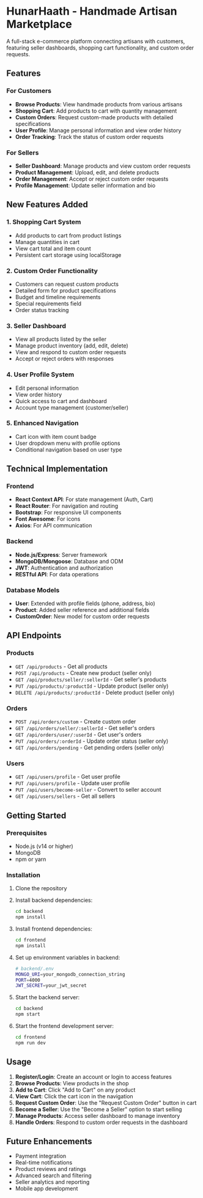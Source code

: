 # HunarHaath - Handmade Artisan Marketplace

A full-stack e-commerce platform connecting artisans with customers, featuring seller dashboards, shopping cart functionality, and custom order requests.

## Features

### For Customers
- **Browse Products**: View handmade products from various artisans
- **Shopping Cart**: Add products to cart with quantity management
- **Custom Orders**: Request custom-made products with detailed specifications
- **User Profile**: Manage personal information and view order history
- **Order Tracking**: Track the status of custom order requests

### For Sellers
- **Seller Dashboard**: Manage products and view custom order requests
- **Product Management**: Upload, edit, and delete products
- **Order Management**: Accept or reject custom order requests
- **Profile Management**: Update seller information and bio

## New Features Added

### 1. Shopping Cart System
- Add products to cart from product listings
- Manage quantities in cart
- View cart total and item count
- Persistent cart storage using localStorage

### 2. Custom Order Functionality
- Customers can request custom products
- Detailed form for product specifications
- Budget and timeline requirements
- Special requirements field
- Order status tracking

### 3. Seller Dashboard
- View all products listed by the seller
- Manage product inventory (add, edit, delete)
- View and respond to custom order requests
- Accept or reject orders with responses

### 4. User Profile System
- Edit personal information
- View order history
- Quick access to cart and dashboard
- Account type management (customer/seller)

### 5. Enhanced Navigation
- Cart icon with item count badge
- User dropdown menu with profile options
- Conditional navigation based on user type

## Technical Implementation

### Frontend
- **React Context API**: For state management (Auth, Cart)
- **React Router**: For navigation and routing
- **Bootstrap**: For responsive UI components
- **Font Awesome**: For icons
- **Axios**: For API communication

### Backend
- **Node.js/Express**: Server framework
- **MongoDB/Mongoose**: Database and ODM
- **JWT**: Authentication and authorization
- **RESTful API**: For data operations

### Database Models
- **User**: Extended with profile fields (phone, address, bio)
- **Product**: Added seller reference and additional fields
- **CustomOrder**: New model for custom order requests

## API Endpoints

### Products
- `GET /api/products` - Get all products
- `POST /api/products` - Create new product (seller only)
- `GET /api/products/seller/:sellerId` - Get seller's products
- `PUT /api/products/:productId` - Update product (seller only)
- `DELETE /api/products/:productId` - Delete product (seller only)

### Orders
- `POST /api/orders/custom` - Create custom order
- `GET /api/orders/seller/:sellerId` - Get seller's orders
- `GET /api/orders/user/:userId` - Get user's orders
- `PUT /api/orders/:orderId` - Update order status (seller only)
- `GET /api/orders/pending` - Get pending orders (seller only)

### Users
- `GET /api/users/profile` - Get user profile
- `PUT /api/users/profile` - Update user profile
- `PUT /api/users/become-seller` - Convert to seller account
- `GET /api/users/sellers` - Get all sellers

## Getting Started

### Prerequisites
- Node.js (v14 or higher)
- MongoDB
- npm or yarn

### Installation

1. Clone the repository
2. Install backend dependencies:
   ```bash
   cd backend
   npm install
   ```

3. Install frontend dependencies:
   ```bash
   cd frontend
   npm install
   ```

4. Set up environment variables in backend:
   ```bash
   # backend/.env
   MONGO_URI=your_mongodb_connection_string
   PORT=4000
   JWT_SECRET=your_jwt_secret
   ```

5. Start the backend server:
   ```bash
   cd backend
   npm start
   ```

6. Start the frontend development server:
   ```bash
   cd frontend
   npm run dev
   ```

## Usage

1. **Register/Login**: Create an account or login to access features
2. **Browse Products**: View products in the shop
3. **Add to Cart**: Click "Add to Cart" on any product
4. **View Cart**: Click the cart icon in the navigation
5. **Request Custom Order**: Use the "Request Custom Order" button in cart
6. **Become a Seller**: Use the "Become a Seller" option to start selling
7. **Manage Products**: Access seller dashboard to manage inventory
8. **Handle Orders**: Respond to custom order requests in the dashboard

## Future Enhancements

- Payment integration
- Real-time notifications
- Product reviews and ratings
- Advanced search and filtering
- Seller analytics and reporting
- Mobile app development
